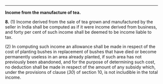 ****

**Income from the manufacture of tea.**

**8.** (1) Income derived from the sale of tea grown and manufactured by the seller in India shall be computed as if it were income derived from business, and forty per cent of such income shall be deemed to be income liable to tax.

(2) In computing such income an allowance shall be made in respect of the cost of planting bushes in replacement of bushes that have died or become permanently useless in an area already planted, if such area has not previously been abandoned, and for the purpose of determining such cost, no deduction shall be made in respect of the amount of any subsidy which, under the provisions of clause (_30_) of section 10, is not includible in the total income.